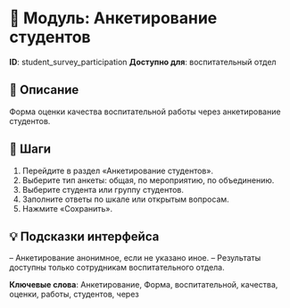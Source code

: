 # 📘 Модуль: Анкетирование студентов
**ID**: student_survey_participation
**Доступно для**: воспитательный отдел

## 📝 Описание
Форма оценки качества воспитательной работы через анкетирование студентов.

## 🩜 Шаги
1. Перейдите в раздел «Анкетирование студентов».
2. Выберите тип анкеты: общая, по мероприятию, по объединению.
3. Выберите студента или группу студентов.
4. Заполните ответы по шкале или открытым вопросам.
5. Нажмите «Сохранить».

## 💡 Подсказки интерфейса
– Анкетирование анонимное, если не указано иное.
– Результаты доступны только сотрудникам воспитательного отдела.

**Ключевые слова**: Анкетирование, Форма, воспитательной, качества, оценки, работы, студентов, через
